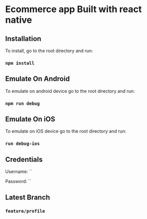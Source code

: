# Ecommerce app Built with  react native

## Installation

To install, go to the root directory and run:

### `npm install`

## Emulate On Android
To emulate on android device go to the root directory and run:

### `npm run debug`

## Emulate On iOS
To emulate on iOS device go to the root directory and run:


### `run debug-ios`

## Credentials

Username: ``

Password: ``

## Latest Branch

### `feature/profile`

